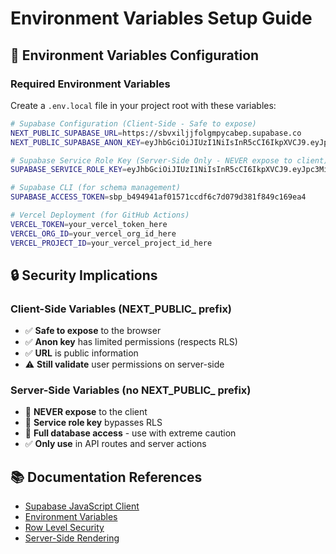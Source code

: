 # Environment Variables Setup Guide

## 🔐 **Environment Variables Configuration**

### **Required Environment Variables**

Create a `.env.local` file in your project root with these variables:

```bash
# Supabase Configuration (Client-Side - Safe to expose)
NEXT_PUBLIC_SUPABASE_URL=https://sbvxiljjfolgmpycabep.supabase.co
NEXT_PUBLIC_SUPABASE_ANON_KEY=eyJhbGciOiJIUzI1NiIsInR5cCI6IkpXVCJ9.eyJpc3MiOiJzdXBhYmFzZSIsInJlZiI6InNidnhpbGpqZm9sZ21weWNhYmVwIiwicm9sZSI6ImFub24iLCJpYXQiOjE3NjEyMDUzMTIsImV4cCI6MjA3Njc4MTMxMn0.6xt-RAwi8btnjvC6CY4w6uPUxus0PJr90xamcha88sY

# Supabase Service Role Key (Server-Side Only - NEVER expose to client)
SUPABASE_SERVICE_ROLE_KEY=eyJhbGciOiJIUzI1NiIsInR5cCI6IkpXVCJ9.eyJpc3MiOiJzdXBhYmFzZSIsInJlZiI6InNidnhpbGpqZm9sZ21weWNhYmVwIiwicm9sZSI6InNlcnZpY2Vfcm9sZSIsImlhdCI6MTc2MTIwNTMxMiwiZXhwIjoyMDc2NzgxMzEyfQ.PmO1gjKC6tY68MoJ1ohYU5EM6H6-aZ5O5qxoKj8YTTw

# Supabase CLI (for schema management)
SUPABASE_ACCESS_TOKEN=sbp_b494941af01571ccdf6c7d079d381f849c169ea4

# Vercel Deployment (for GitHub Actions)
VERCEL_TOKEN=your_vercel_token_here
VERCEL_ORG_ID=your_vercel_org_id_here
VERCEL_PROJECT_ID=your_vercel_project_id_here
```

## 🔒 **Security Implications**

### **Client-Side Variables (NEXT_PUBLIC_ prefix)**
- ✅ **Safe to expose** to the browser
- ✅ **Anon key** has limited permissions (respects RLS)
- ✅ **URL** is public information
- ⚠️ **Still validate** user permissions on server-side

### **Server-Side Variables (no NEXT_PUBLIC_ prefix)**
- 🚨 **NEVER expose** to the client
- 🚨 **Service role key** bypasses RLS
- 🚨 **Full database access** - use with extreme caution
- ✅ **Only use** in API routes and server actions

## 📚 **Documentation References**

- [Supabase JavaScript Client](https://supabase.com/docs/reference/javascript/introduction)
- [Environment Variables](https://supabase.com/docs/guides/getting-started/tutorials/with-nextjs#environment-variables)
- [Row Level Security](https://supabase.com/docs/guides/auth/row-level-security)
- [Server-Side Rendering](https://supabase.com/docs/guides/auth/server-side/nextjs)
